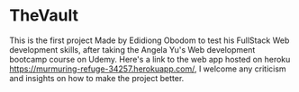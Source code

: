 # TheVault
This is the first project Made by Edidiong Obodom to test his FullStack Web development skills, 
after taking the Angela Yu's Web development bootcamp course on Udemy.
Here's a link to the web app hosted on heroku https://murmuring-refuge-34257.herokuapp.com/, 
I welcome any criticism and insights on how to make the project better.
